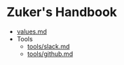 # Zuker's Handbook

- [values.md](Values)
- Tools
    - [tools/slack.md](Slack)
    - [tools/github.md](Github)
